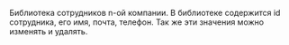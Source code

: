 Библиотека сотрудников n-ой компании. 
В библиотеке содержится id сотрудника, его имя, почта, телефон. Так же эти значения можно изменять и удалять.